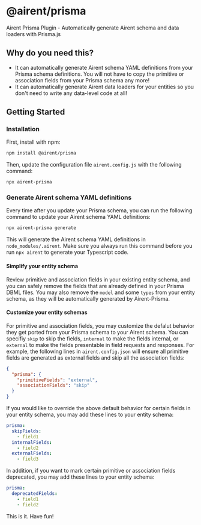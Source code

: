 # @airent/prisma

Airent Prisma Plugin - Automatically generate Airent schema and data loaders with Prisma.js

## Why do you need this?

- It can automatically generate Airent schema YAML definitions from your Prisma schema definitions. You will not have to copy the primitive or association fields from your Prisma schema any more!
- It can automatically generate Airent data loaders for your entities so you don't need to write any data-level code at all!

## Getting Started

### Installation

First, install with npm:

```bash
npm install @airent/prisma
```

Then, update the configuration file `airent.config.js` with the following command:

```bash
npx airent-prisma
```

### Generate Airent schema YAML definitions

Every time after you update your Prisma schema, you can run the following command to update your Airent schema YAML definitions:

```bash
npx airent-prisma generate
```

This will generate the Airent schema YAML definitions in `node_modules/.airent`. Make sure you always run this command before you run `npx airent` to generate your Typescript code.

#### Simplify your entity schema

Review primitive and association fields in your existing entity schema, and you can safely remove the fields that are already defined in your Prisma DBML files. You may also remove the `model` and some `types` from your entity schema, as they will be automatically generated by Airent-Prisma.

#### Customize your entity schemas

For primitive and association fields, you may customize the defalut behavior they get ported from your Prisma schema to your Airent schema. You can specifiy `skip` to skip the fields, `internal` to make the fields internal, or `external` to make the fields presentable in field requests and responses. For example, the following lines in `airent.config.json` will ensure all primitive fields are generated as external fields and skip all the association fields:

```json
{
  "prisma": {
    "primitiveFields": "external",
    "associationFields": "skip"
  }
}
```

If you would like to override the above default behavior for certain fields in your entity schema, you may add these lines to your entity schema:

```yaml
prisma:
  skipFields:
    - field1
  internalFields:
    - field2
  externalFields:
    - field3
```

In addition, if you want to mark certain primitive or association fields deprecated, you may add these lines to your entity schema:

```yaml
prisma:
  deprecatedFields:
    - field1
    - field2
```

This is it. Have fun!
